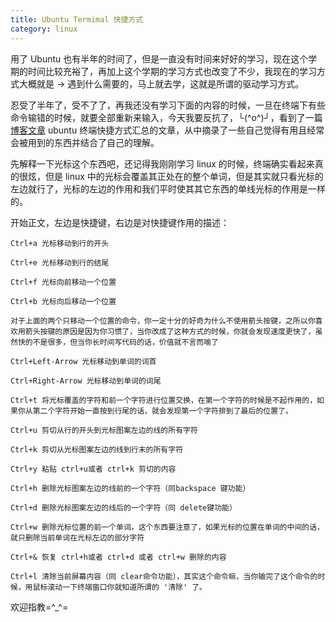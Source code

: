```yaml
---
title: Ubuntu Termimal 快捷方式
category: linux
---
```


用了 Ubuntu 也有半年的时间了，但是一直没有时间来好好的学习，现在这个学期的时间比较充裕了，再加上这个学期的学习方式也改变了不少，我现在的学习方式大概就是 -> 遇到什么需要的，马上就去学，这就是所谓的驱动学习方式。

忍受了半年了，受不了了，再我还没有学习下面的内容的时候，一旦在终端下有些命令输错的时候，就要全部重新来输入，今天我要反抗了，└(^o^)┘，看到了一篇 [博客文章](http://www.cnblogs.com/cobbliu/p/3629772.html) ubuntu 终端快捷方式汇总的文章，从中摘录了一些自己觉得有用且经常会被用到的东西并结合了自己的理解。

先解释一下光标这个东西吧，还记得我刚刚学习 linux 的时候，终端确实看起来真的很炫，但是 linux 中的光标会覆盖其正处在的整个单词，但是其实就只看光标的左边就行了，光标的左边的作用和我们平时使其其它东西的单线光标的作用是一样的。

开始正文，左边是快捷键，右边是对快捷键作用的描述：

    Ctrl+a 光标移动到行的开头
 
    Ctrl+e 光标移动到行的结尾
    
    Ctrl+f 光标向前移动一个位置 

    Ctrl+b 光标向后移动一个位置
    
    对于上面的两个只移动一个位置的命令，你一定十分的好奇为什么不使用箭头按键，之所以你喜欢用箭头按键的原因是因为你习惯了，当你改成了这种方式的时候，你就会发现速度更快了，虽然快的不是很多，但当你长时间写代码的话，价值就不言而喻了

    Ctrl+Left-Arrow 光标移动到单词的词首
 
    Ctrl+Right-Arrow 光标移动到单词的词尾
 
    Ctrl+t 将光标覆盖的字符和前一个字符进行位置交换，在第一个字符的时候是不起作用的，如果你从第二个字符开始一直按到行尾的话，就会发现第一个字符排到了最后的位置了。
    
    Ctrl+u 剪切从行的开头到光标图案左边的线的所有字符
 
    Ctrl+k 剪切从光标图案左边的线到行末的所有字符

    Ctrl+y 粘贴 ctrl+u或者 ctrl+k 剪切的内容
    
    Ctrl+h 删除光标图案左边的线前的一个字符（同backspace 键功能）
 
    Ctrl+d 删除光标图案左边的线后的一个字符（同 delete键功能）
 
    Ctrl+w 删除光标位置的前一个单词，这个东西要注意了，如果光标的位置在单词的中间的话，就只删除当前单词在光标左边的部分字符
    
    Ctrl+& 恢复 ctrl+h或者 ctrl+d 或者 ctrl+w 删除的内容
    
    Ctrl+l 清除当前屏幕内容（同 clear命令功能），其实这个命令嘛，当你输完了这个命令的时候，用鼠标滚动一下终端窗口你就知道所谓的 '清除' 了。
    
欢迎指教=^_^=
